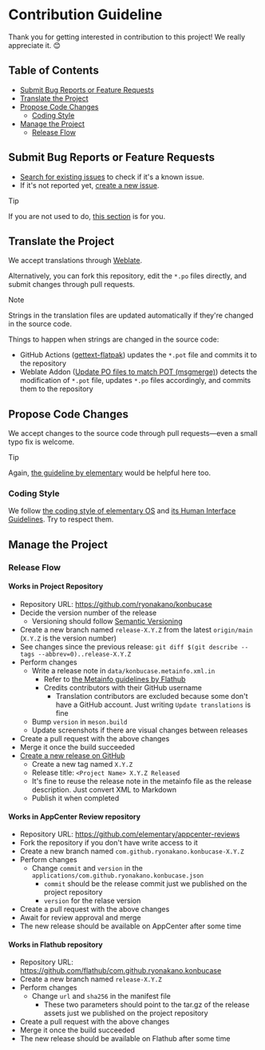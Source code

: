 # Contribution Guideline

Thank you for getting interested in contribution to this project! We really appreciate it. 😊

## Table of Contents

- [Submit Bug Reports or Feature Requests](#submit-bug-reports-or-feature-requests)
- [Translate the Project](#translate-the-project)
- [Propose Code Changes](#propose-code-changes)
    - [Coding Style](#coding-style)
- [Manage the Project](#manage-the-project)
    - [Release Flow](#release-flow)

## Submit Bug Reports or Feature Requests

- [Search for existing issues](https://github.com/ryonakano/konbucase/issues) to check if it's a known issue.
- If it's not reported yet, [create a new issue](https://github.com/ryonakano/konbucase/issues/new).

> [!TIP]
> If you are not used to do, [this section](https://docs.elementary.io/contributor-guide/feedback/reporting-issues#creating-a-new-issue-report) is for you.

## Translate the Project

We accept translations through [Weblate](https://hosted.weblate.org/projects/rosp/konbucase/).

Alternatively, you can fork this repository, edit the `*.po` files directly, and submit changes through pull requests.

> [!NOTE]
> Strings in the translation files are updated automatically if they're changed in the source code.
>
> Things to happen when strings are changed in the source code:
>
> - GitHub Actions ([gettext-flatpak](https://github.com/elementary/actions/tree/main/gettext-flatpak)) updates the `*.pot` file and commits it to the repository
> - Weblate Addon ([Update PO files to match POT (msgmerge)](https://docs.weblate.org/en/latest/admin/addons.html#addon-weblate-gettext-msgmerge)) detects the modification of `*.pot` file, updates `*.po` files accordingly, and commits them to the repository

## Propose Code Changes

We accept changes to the source code through pull requests―even a small typo fix is welcome.

> [!TIP]
> Again, [the guideline by elementary](https://docs.elementary.io/contributor-guide/development/prepare-code-for-review) would be helpful here too.

### Coding Style

We follow [the coding style of elementary OS](https://docs.elementary.io/develop/writing-apps/code-style) and [its Human Interface Guidelines](https://docs.elementary.io/hig/). Try to respect them.

## Manage the Project

### Release Flow
#### Works in Project Repository

- Repository URL: https://github.com/ryonakano/konbucase
- Decide the version number of the release
    - Versioning should follow [Semantic Versioning](https://semver.org/)
- Create a new branch named `release-X.Y.Z` from the latest `origin/main` (`X.Y.Z` is the version number)
- See changes since the previous release: `git diff $(git describe --tags --abbrev=0)..release-X.Y.Z`
- Perform changes
    - Write a release note in `data/konbucase.metainfo.xml.in`
        - Refer to [the Metainfo guidelines by Flathub](https://docs.flathub.org/docs/for-app-authors/metainfo-guidelines/#release)
        - Credits contributors with their GitHub username
            - Translation contributors are excluded because some don't have a GitHub account. Just writing `Update translations` is fine
    - Bump `version` in `meson.build`
    - Update screenshots if there are visual changes between releases
- Create a pull request with the above changes
- Merge it once the build succeeded
- [Create a new release on GitHub](https://github.com/ryonakano/konbucase/releases/new)
    - Create a new tag named `X.Y.Z`
    - Release title: `<Project Name> X.Y.Z Released`
    - It's fine to reuse the release note in the metainfo file as the release description. Just convert XML to Markdown
    - Publish it when completed

#### Works in AppCenter Review repository

- Repository URL: https://github.com/elementary/appcenter-reviews
- Fork the repository if you don't have write access to it
- Create a new branch named `com.github.ryonakano.konbucase-X.Y.Z`
- Perform changes
    - Change `commit` and `version` in the `applications/com.github.ryonakano.konbucase.json`
        - `commit` should be the release commit just we published on the project repository
        - `version` for the relase version
- Create a pull request with the above changes
- Await for review approval and merge
- The new release should be available on AppCenter after some time

#### Works in Flathub repository

- Repository URL: https://github.com/flathub/com.github.ryonakano.konbucase
- Create a new branch named `release-X.Y.Z`
- Perform changes
    - Change `url` and `sha256` in the manifest file
        - These two parameters should point to the tar.gz of the release assets just we published on the project repository
- Create a pull request with the above changes
- Merge it once the build succeeded
- The new release should be available on Flathub after some time
